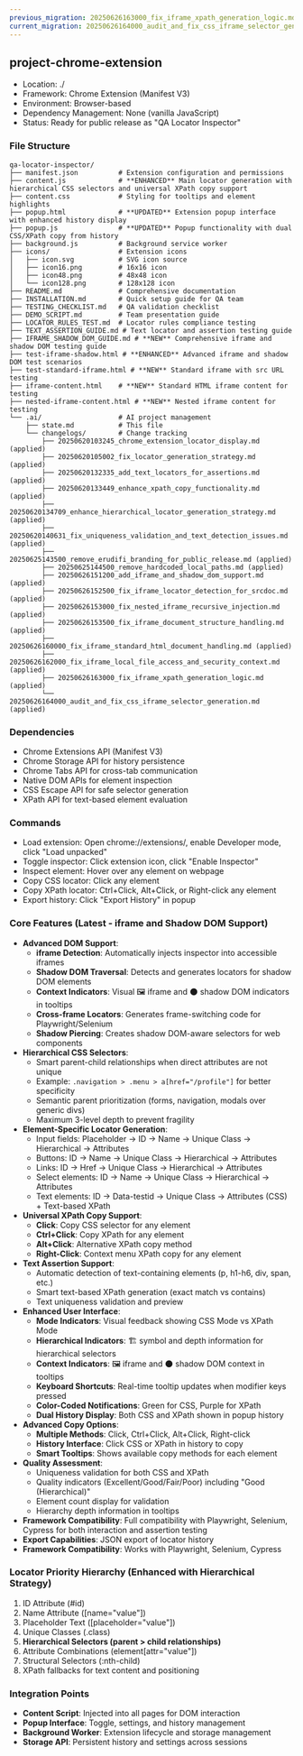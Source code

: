 ```yaml
---
previous_migration: 20250626163000_fix_iframe_xpath_generation_logic.md
current_migration: 20250626164000_audit_and_fix_css_iframe_selector_generation.md
---
```


## project-chrome-extension
- Location: ./
- Framework: Chrome Extension (Manifest V3)
- Environment: Browser-based
- Dependency Management: None (vanilla JavaScript)
- Status: Ready for public release as "QA Locator Inspector"

### File Structure
```
qa-locator-inspector/
├── manifest.json          # Extension configuration and permissions
├── content.js             # **ENHANCED** Main locator generation with hierarchical CSS selectors and universal XPath copy support
├── content.css            # Styling for tooltips and element highlights
├── popup.html             # **UPDATED** Extension popup interface with enhanced history display
├── popup.js               # **UPDATED** Popup functionality with dual CSS/XPath copy from history
├── background.js          # Background service worker
├── icons/                 # Extension icons
│   ├── icon.svg           # SVG icon source
│   ├── icon16.png         # 16x16 icon
│   ├── icon48.png         # 48x48 icon
│   └── icon128.png        # 128x128 icon
├── README.md              # Comprehensive documentation
├── INSTALLATION.md        # Quick setup guide for QA team
├── TESTING_CHECKLIST.md   # QA validation checklist
├── DEMO_SCRIPT.md         # Team presentation guide
├── LOCATOR_RULES_TEST.md  # Locator rules compliance testing
├── TEXT_ASSERTION_GUIDE.md # Text locator and assertion testing guide
├── IFRAME_SHADOW_DOM_GUIDE.md # **NEW** Comprehensive iframe and shadow DOM testing guide
├── test-iframe-shadow.html # **ENHANCED** Advanced iframe and shadow DOM test scenarios
├── test-standard-iframe.html # **NEW** Standard iframe with src URL testing
├── iframe-content.html    # **NEW** Standard HTML iframe content for testing
├── nested-iframe-content.html # **NEW** Nested iframe content for testing
└── .ai/                   # AI project management
    ├── state.md           # This file
    └── changelogs/        # Change tracking
        ├── 20250620103245_chrome_extension_locator_display.md (applied)
        ├── 20250620105002_fix_locator_generation_strategy.md (applied)
        ├── 20250620132335_add_text_locators_for_assertions.md (applied)
        ├── 20250620133449_enhance_xpath_copy_functionality.md (applied)
        ├── 20250620134709_enhance_hierarchical_locator_generation_strategy.md (applied)
        ├── 20250620140631_fix_uniqueness_validation_and_text_detection_issues.md (applied)
        ├── 20250625143500_remove_erudifi_branding_for_public_release.md (applied)
        ├── 20250625144500_remove_hardcoded_local_paths.md (applied)
        ├── 20250626151200_add_iframe_and_shadow_dom_support.md (applied)
        ├── 20250626152500_fix_iframe_locator_detection_for_srcdoc.md (applied)
        ├── 20250626153000_fix_nested_iframe_recursive_injection.md (applied)
        ├── 20250626153500_fix_iframe_document_structure_handling.md (applied)
        ├── 20250626160000_fix_iframe_standard_html_document_handling.md (applied)
        ├── 20250626162000_fix_iframe_local_file_access_and_security_context.md (applied)
        ├── 20250626163000_fix_iframe_xpath_generation_logic.md (applied)
        └── 20250626164000_audit_and_fix_css_iframe_selector_generation.md (applied)
```

### Dependencies
- Chrome Extensions API (Manifest V3)
- Chrome Storage API for history persistence
- Chrome Tabs API for cross-tab communication
- Native DOM APIs for element inspection
- CSS Escape API for safe selector generation
- XPath API for text-based element evaluation

### Commands
- Load extension: Open chrome://extensions/, enable Developer mode, click "Load unpacked"
- Toggle inspector: Click extension icon, click "Enable Inspector"
- Inspect element: Hover over any element on webpage
- Copy CSS locator: Click any element
- Copy XPath locator: Ctrl+Click, Alt+Click, or Right-click any element
- Export history: Click "Export History" in popup

### Core Features (Latest - iframe and Shadow DOM Support)
- **Advanced DOM Support**:
  - **iframe Detection**: Automatically injects inspector into accessible iframes
  - **Shadow DOM Traversal**: Detects and generates locators for shadow DOM elements
  - **Context Indicators**: Visual 🖼️ iframe and 🌑 shadow DOM indicators in tooltips
  - **Cross-frame Locators**: Generates frame-switching code for Playwright/Selenium
  - **Shadow Piercing**: Creates shadow DOM-aware selectors for web components
- **Hierarchical CSS Selectors**: 
  - Smart parent-child relationships when direct attributes are not unique
  - Example: `.navigation > .menu > a[href="/profile"]` for better specificity
  - Semantic parent prioritization (forms, navigation, modals over generic divs)
  - Maximum 3-level depth to prevent fragility
- **Element-Specific Locator Generation**: 
  - Input fields: Placeholder → ID → Name → Unique Class → Hierarchical → Attributes
  - Buttons: ID → Name → Unique Class → Hierarchical → Attributes
  - Links: ID → Href → Unique Class → Hierarchical → Attributes
  - Select elements: ID → Name → Unique Class → Hierarchical → Attributes
  - Text elements: ID → Data-testid → Unique Class → Attributes (CSS) + Text-based XPath
- **Universal XPath Copy Support**: 
  - **Click**: Copy CSS selector for any element
  - **Ctrl+Click**: Copy XPath for any element
  - **Alt+Click**: Alternative XPath copy method
  - **Right-Click**: Context menu XPath copy for any element
- **Text Assertion Support**: 
  - Automatic detection of text-containing elements (p, h1-h6, div, span, etc.)
  - Smart text-based XPath generation (exact match vs contains)
  - Text uniqueness validation and preview
- **Enhanced User Interface**:
  - **Mode Indicators**: Visual feedback showing CSS Mode vs XPath Mode
  - **Hierarchical Indicators**: 🏗️ symbol and depth information for hierarchical selectors
  - **Context Indicators**: 🖼️ iframe and 🌑 shadow DOM context in tooltips
  - **Keyboard Shortcuts**: Real-time tooltip updates when modifier keys pressed
  - **Color-Coded Notifications**: Green for CSS, Purple for XPath
  - **Dual History Display**: Both CSS and XPath shown in popup history
- **Advanced Copy Options**:
  - **Multiple Methods**: Click, Ctrl+Click, Alt+Click, Right-click
  - **History Interface**: Click CSS or XPath in history to copy
  - **Smart Tooltips**: Shows available copy methods for each element
- **Quality Assessment**: 
  - Uniqueness validation for both CSS and XPath
  - Quality indicators (Excellent/Good/Fair/Poor) including "Good (Hierarchical)"
  - Element count display for validation
  - Hierarchy depth information in tooltips
- **Framework Compatibility**: Full compatibility with Playwright, Selenium, Cypress for both interaction and assertion testing
- **Export Capabilities**: JSON export of locator history
- **Framework Compatibility**: Works with Playwright, Selenium, Cypress

### Locator Priority Hierarchy (Enhanced with Hierarchical Strategy)
1. ID Attribute (#id)
2. Name Attribute ([name="value"])
3. Placeholder Text ([placeholder="value"])
4. Unique Classes (.class)
5. **Hierarchical Selectors (parent > child relationships)**
6. Attribute Combinations (element[attr="value"])
7. Structural Selectors (:nth-child)
8. XPath fallbacks for text content and positioning

### Integration Points
- **Content Script**: Injected into all pages for DOM interaction
- **Popup Interface**: Toggle, settings, and history management
- **Background Worker**: Extension lifecycle and storage management
- **Storage API**: Persistent history and settings across sessions
